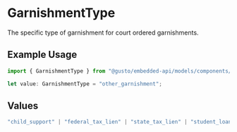 # GarnishmentType

The specific type of garnishment for court ordered garnishments.

## Example Usage

```typescript
import { GarnishmentType } from "@gusto/embedded-api/models/components/garnishment.js";

let value: GarnishmentType = "other_garnishment";
```

## Values

```typescript
"child_support" | "federal_tax_lien" | "state_tax_lien" | "student_loan" | "creditor_garnishment" | "federal_loan" | "other_garnishment"
```